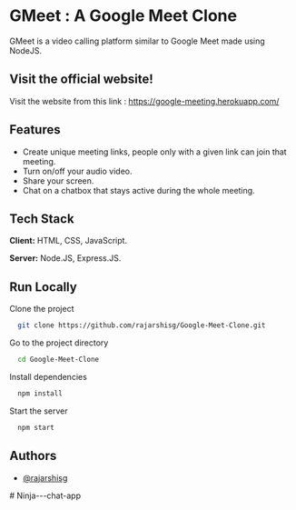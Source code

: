 # GMeet : A Google Meet Clone

GMeet is a video calling platform similar to Google Meet made using NodeJS. 


## Visit the official website!

Visit the website from this link : https://google-meeting.herokuapp.com/


## Features

- Create unique meeting links, people only with a given link can join that meeting.
- Turn on/off your audio video.
- Share your screen.
- Chat on a chatbox that stays active during the whole meeting.
  
## Tech Stack

**Client:** HTML, CSS, JavaScript. 

**Server:** Node.JS, Express.JS.


## Run Locally

Clone the project

```bash
  git clone https://github.com/rajarshisg/Google-Meet-Clone.git
```

Go to the project directory

```bash
  cd Google-Meet-Clone
```

Install dependencies

```bash
  npm install
```

Start the server

```bash
  npm start
```


## Authors

- [@rajarshisg](https://github.com/rajarshisg)

  

    

  
#   N i n j a - - - c h a t - a p p  
 